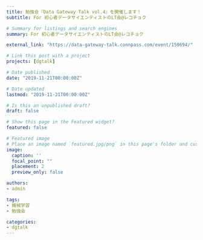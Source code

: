 ```yaml
---
title: 勉強会『Data Gateway Talk vol.4』を開催します！
subtitle: For 初心者データサイエンティストのLT会@レコチョク

# Summary for listings and search engines
summary: For 初心者データサイエンティストのLT会@レコチョク

external_link: "https://data-gateway-talk.connpass.com/event/150694/"

# Link this post with a project
projects: [dgtalk]

# Date published
date: "2019-11-21T00:00:00Z"

# Date updated
lastmod: "2019-11-21T00:00:00Z"

# Is this an unpublished draft?
draft: false

# Show this page in the Featured widget?
featured: false

# Featured image
# Place an image named `featured.jpg/png` in this page's folder and customize its options here.
image:
  caption: ''
  focal_point: ""
  placement: 2
  preview_only: false

authors:
- admin

tags:
- 機械学習
- 勉強会

categories:
- dgtalk
---
```

